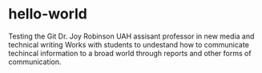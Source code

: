 # hello-world
Testing the Git
Dr. Joy Robinson UAH assisant professor in new media and technical writing
Works with students to undestand how to communicate techincal information
to a broad world through reports and other forms of communication.
